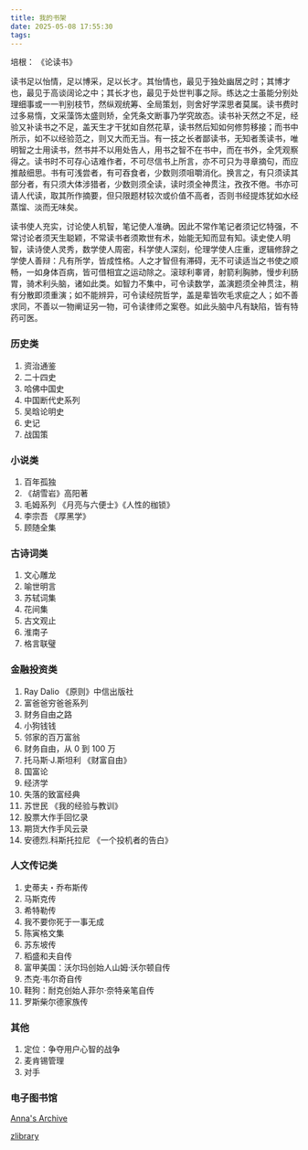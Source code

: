 ```yaml
---
title: 我的书架
date: 2025-05-08 17:55:30
tags:
---
```


培根： 《论读书》

读书足以怡情，足以博采，足以长才。其怡情也，最见于独处幽居之时；其博才也，最见于高谈阔论之中；其长才也，最见于处世判事之际。练达之士虽能分别处理细事或一一判别枝节，然纵观统筹、全局策划，则舍好学深思者莫属。读书费时过多易惰，文采藻饰太盛则矫，全凭条文断事乃学究故态。读书补天然之不足，经验又补读书之不足，盖天生才干犹如自然花草，读书然后知如何修剪移接；而书中所示，如不以经验范之，则又大而无当。有一技之长者鄙读书，无知者羡读书，唯明智之士用读书，然书并不以用处告人，用书之智不在书中，而在书外，全凭观察得之。读书时不可存心诘难作者，不可尽信书上所言，亦不可只为寻章摘句，而应推敲细思。书有可浅尝者，有可吞食者，少数则须咀嚼消化。换言之，有只须读其部分者，有只须大体涉猎者，少数则须全读，读时须全神贯注，孜孜不倦。书亦可请人代读，取其所作摘要，但只限题材较次或价值不高者，否则书经提炼犹如水经蒸馏、淡而无味矣。

读书使人充实，讨论使人机智，笔记使人准确。因此不常作笔记者须记忆特强，不常讨论者须天生聪颖，不常读书者须欺世有术，始能无知而显有知。读史使人明智，读诗使人灵秀，数学使人周密，科学使人深刻，伦理学使人庄重，逻辑修辞之学使人善辩：凡有所学，皆成性格。人之才智但有滞碍，无不可读适当之书使之顺畅，一如身体百病，皆可借相宜之运动除之。滚球利睾肾，射箭利胸肺，慢步利肠胃，骑术利头脑，诸如此类。如智力不集中，可令读数学，盖演题须全神贯注，稍有分散即须重演；如不能辨异，可令读经院哲学，盖是辈皆吹毛求疵之人；如不善求同，不善以一物阐证另一物，可令读律师之案卷。如此头脑中凡有缺陷，皆有特药可医。

### 历史类

1. 资治通鉴
2. 二十四史
3. 哈佛中国史
4. 中国断代史系列
5. 吴晗论明史
6. 史记
7. 战国策

### 小说类

1. 百年孤独
2. 《胡雪岩》高阳著
3. 毛姆系列 《月亮与六便士》《人性的枷锁》
4. 李宗吾 《厚黑学》
5. 顾随全集

### 古诗词类

1. 文心雕龙
2. 喻世明言
3. 苏轼词集
4. 花间集
5. 古文观止
6. 淮南子
7. 格言联璧

### 金融投资类

1. Ray Dalio 《原则》中信出版社
2. 富爸爸穷爸爸系列
3. 财务自由之路
4. 小狗钱钱
5. 邻家的百万富翁
6. 财务自由，从 0 到 100 万
7. 托马斯·J.斯坦利 《财富自由》
8. 国富论
9. 经济学
10. 失落的致富经典
11. 苏世民 《我的经验与教训》
12. 股票大作手回忆录
13. 期货大作手风云录
14. 安德烈.科斯托拉尼 《一个投机者的告白》

### 人文传记类

1. 史蒂夫・乔布斯传
2. 马斯克传
3. 希特勒传
4. 我不要你死于一事无成
5. 陈寅格文集
6. 苏东坡传
7. 稻盛和夫自传
8. 富甲美国：沃尔玛创始人山姆·沃尔顿自传
9. 杰克·韦尔奇自传
10. 鞋狗：耐克创始人菲尔·奈特亲笔自传
11. 罗斯柴尔德家族传

### 其他

1. 定位：争夺用户心智的战争
2. 麦肯锡管理
3. 对手

### 电子图书馆

[Anna's Archive](https://annas-archive.org/)

[zlibrary](https://z-lib.id/)

